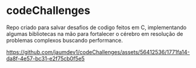 # codeChallenges
Repo criado para salvar desafios de codigo feitos em C, implementando algumas bibliotecas na mão para fortalecer o cérebro em resolução de problemas complexos buscando performance.



https://github.com/jaumdev1/codeChallenges/assets/56412536/1771fa14-da8f-4e57-bc31-e2f75cb0f5e5

